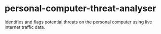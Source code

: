 # personal-computer-threat-analyser
Identifies and flags potential threats on the personal computer using live internet traffic data.
